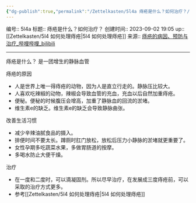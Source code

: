 ```yaml
---
{"dg-publish":true,"permalink":"/Zettelkasten/5l4a 痔疮是什么？如何治疗？/","dgPassFrontmatter":true}
---
```


编号:: 5l4a
标题:: 痔疮是什么？如何治疗？
创建时间:: 2023-09-02 19:05
up:: [[Zettelkasten/5l4 如何处理痔疮\|5l4 如何处理痔疮]]
来源:: [痔疮的病因、预防与治疗_哔哩哔哩_bilibili](https://www.bilibili.com/video/BV1n44y157G9/?spm_id_from=333.1245.0.0&vd_source=bcf798ace50733030b9c7e1fb6a3a349)

---
痔疮是什么？
是一团增生的静脉血管

痔疮的原因
- 人是世界上唯一得痔疮的动物，因为人是直立行走的。静脉压比较大。
- 人喜欢吃辣椒的动物，辣椒会导致血管的充血，充血以后自然加重痔疮。
- 便秘。便秘的时候腹压会增高，加重了静脉血的回流的淤堵。
- 维生素e的缺乏。维生素e的缺乏会导致静脉曲张。

改善生活习惯
- 减少辛辣油腻食品的摄入。
- 排便时间不要太长。蹲厕时肛门放松，放松后压力小静脉的淤堵就更重要了。
- 女性孕期多吃蔬菜水果，多做胃肠道的按摩。
- 多喝水防止大便干燥。

治疗
- 在一度和二度时，可以滴凝固剂。所以尽早治疗，在发展成三度痔疮前，可以采取的治疗方式更多。
- 参考[[Zettelkasten/5l4 如何处理痔疮\|5l4 如何处理痔疮]]